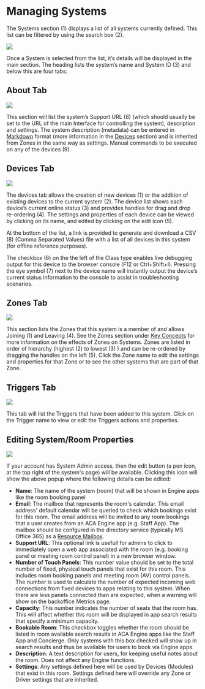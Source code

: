 # Managing Systems

The Systems section \(1\) displays a list of all systems currently defined. This list can be filtered by using the search box \(2\).

![](../.gitbook/assets/image12.png)

Once a System is selected from the list, it’s details will be displayed in the main section. The heading lists the system’s name and System ID \(3\) and below this are four tabs:

## About Tab

![](../.gitbook/assets/image4.png)

This section will list the system’s Support URL \(8\) \(which should usually be set to the URL of the main Interface for controlling the system\), description and settings. The system description \(metadata\) can be entered in [Markdown](https://github.com/adam-p/markdown-here/wiki/Markdown-Cheatsheet) format \(more information in the [Devices](https://docs.google.com/document/d/14ckH_Jzy_2Vx3uoRy1eN8-o1T96YT6Q7qnHfDKOiEAo/edit#heading=h.icobgqifc1vy) section\) and is inherited from Zones in the same way as settings. Manual commands to be executed on any of the devices \(9\).

## Devices Tab

![](../.gitbook/assets/image7.png)

The devices tab allows the creation of new devices \(1\) or the addition of existing devices to the current system \(2\). The device list shows each device’s current online status \(3\) and provides handles for drag and drop re-ordering \(4\). The settings and properties of each device can be viewed by clicking on its name, and edited by clicking on the edit icon \(5\).

At the bottom of the list, a link is provided to generate and download a CSV \(8\) \(Comma Separated Values\) file with a list of all devices in this system \(for offline reference purposes\).

The checkbox \(6\) on the the left of the Class type enables live debugging output for this device to the browser console \(F12 or Ctrl+Shift+I\). Pressing the eye symbol \(7\) next to the device name will instantly output the device’s current status information to the console to assist in troubleshooting scenarios.

## Zones Tab

![](../.gitbook/assets/image13.png)

This section lists the Zones that this system is a member of and allows Joining \(1\) and Leaving \(4\). See the Zones section under [Key Concepts](https://docs.google.com/document/d/14ckH_Jzy_2Vx3uoRy1eN8-o1T96YT6Q7qnHfDKOiEAo/edit#heading=h.dynovwa5zg81) for more information on the effects of Zones on Systems. Zones are listed in order of hierarchy \(highest \(2\) to lowest \(3\) \) and can be re-ordered by dragging the handles on the left \(5\). Click the Zone name to edit the settings and properties for that Zone or to see the other systems that are part of that Zone.

## Triggers Tab

![](../.gitbook/assets/image17.png)

This tab will list the Triggers that have been added to this system. Click on the Trigger name to view or edit the Triggers actions and properties.

## Editing System/Room Properties

![](../.gitbook/assets/backoffice-system-edit.JPG)

If your account has System Admin access, then the edit button \(a pen icon, at the top right of the system's page\) will be available. Clicking this icon will show the above popup where the following details can be edited:

* **Name**: The name of the system \(room\) that will be shown in Engine apps like the room booking panel
* **Email**: The mailbox that represents the room's calendar. This email address' default calendar will be queried to check which bookings exist for this room. The email address will be invited to any room bookings that a user creates from an ACA Engine app \(e.g. Staff App\). The mailbox should be confgured in the directory service \(typically MS Office 365\) as a [Resource Mailbox](https://docs.microsoft.com/en-us/office365/admin/manage/room-and-equipment-mailboxes?view=o365-worldwide).
* **Support URL**: This optional link is usefull for admins to click to immediately open a web app associated with the room \(e.g. booking panel or meeting room control panel\) in a new browser window.
* **Number of Touch Panels**: This number value should be set to the total number of fixed, physical touch panels that exist for this room. This includes room booking panels and meeting room \(AV\) control panels. The number is used to calculate the number of expected incoming web connections from fixed devices to apps relating to this system. When there are less panels connected than are expected, when a warning will show on the backoffice Metrics page.
* **Capacity**: This number indicates the number of seats that the room has. This will affect whether this room will be displayed in app search results that specify a minimum capacity.
* **Bookable Room**: This checkbox toggles whether the room should be listed in room available search results in ACA Engine apps like the Staff App and Concierge. Only systems with this box checked will show up in search results and thus be available for users to book via Engine apps.
* **Description**: A text description for users, for keeping useful notes about the room. Does not affect any Engine functions.
* **Settings**: Any settings defined here  will be used by Devices \(Modules\) that exist in this room. Settings defined here will override any Zone or Driver settings that are inherited.

